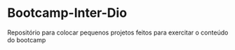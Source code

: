 # Bootcamp-Inter-Dio
Repositório para colocar pequenos projetos feitos para exercitar o conteúdo do bootcamp
